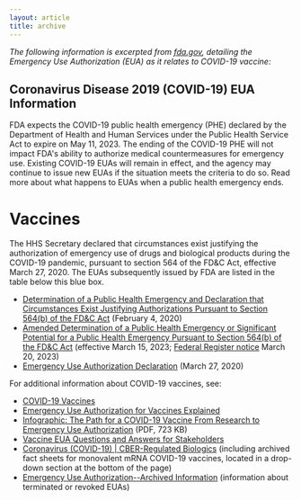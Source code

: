 ```yaml
---
layout: article
title: archive
---
```


*The following information is excerpted from [fda.gov][1], detailing the Emergency Use
Authorization (EUA) as it relates to COVID-19 vaccine:*

[1]: https://www.fda.gov/emergency-preparedness-and-response/mcm-legal-regulatory-and-policy-framework/emergency-use-authorization#covid19euas

## Coronavirus Disease 2019 (COVID-19) EUA Information

FDA expects the COVID-19 public health emergency (PHE) declared by the Department of Health and
Human Services under the Public Health Service Act to expire on May 11, 2023. The ending of the
COVID-19 PHE will not impact FDA's ability to authorize medical countermeasures for emergency
use. Existing COVID-19 EUAs will remain in effect, and the agency may continue to issue new
EUAs if the situation meets the criteria to do so. Read more about what happens to EUAs when a
public health emergency ends.

# Vaccines

The HHS Secretary declared that circumstances exist justifying the authorization of emergency
use of drugs and biological products during the COVID-19 pandemic, pursuant to section 564 of
the FD&C Act, effective March 27, 2020. The EUAs subsequently issued by FDA are listed in the
table below this blue box.

- [Determination of a Public Health Emergency and Declaration that Circumstances Exist
  Justifying Authorizations Pursuant to Section 564(b) of the FD&C Act][2] (February 4, 2020) 
- [Amended Determination of a Public Health Emergency or Significant Potential for a Public
  Health Emergency Pursuant to Section 564(b) of the FD&C Act][3] (effective March 15, 2023;
[Federal Register notice][4] March 20, 2023)
- [Emergency Use Authorization Declaration][5] (March 27, 2020)

[2]: https://www.federalregister.gov/documents/2020/02/07/2020-02496/determination-of-public-health-emergency
[3]: https://aspr.hhs.gov/legal/Section564/Pages/COVID-15March23.aspx
[4]: https://www.federalregister.gov/d/2023-05609
[5]: https://www.federalregister.gov/documents/2020/04/01/2020-06905/emergency-use-authorization-declaration

For additional information about COVID-19 vaccines, see:

- [COVID-19 Vaccines][6]
- [Emergency Use Authorization for Vaccines Explained][7]
- [Infographic: The Path for a COVID-19 Vaccine From Research to Emergency Use
  Authorization][8] (PDF, 723 KB) 
- [Vaccine EUA Questions and Answers for Stakeholders][9]
- [Coronavirus (COVID-19) | CBER-Regulated Biologics][10] (including archived fact sheets for
  monovalent mRNA COVID-19 vaccines, located in a drop-down section at the bottom of the page)
- [Emergency Use Authorization--Archived Information][11] (information about terminated or
  revoked EUAs)

[6]: https://www.fda.gov/emergency-preparedness-and-response/coronavirus-disease-2019-covid-19/covid-19-vaccines
[7]: https://www.fda.gov/vaccines-blood-biologics/vaccines/emergency-use-authorization-vaccines-explained
[8]: https://www.fda.gov/media/143890/download 
[9]: https://www.fda.gov/emergency-preparedness-and-response/mcm-legal-regulatory-and-policy-framework/vaccine-eua-questions-and-answers-stakeholders
[10]: https://www.fda.gov/vaccines-blood-biologics/industry-biologics/coronavirus-covid-19-cber-regulated-biologics
[11]: https://www.fda.gov/emergency-preparedness-and-response/mcm-legal-regulatory-and-policy-framework/emergency-use-authorization-archived-information
